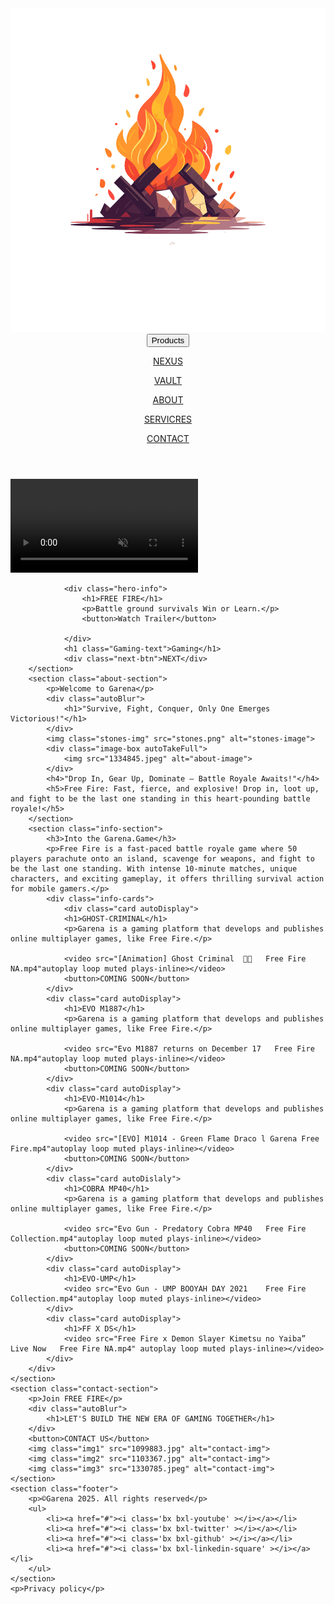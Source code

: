 <!DOCTYPE html>
<html lang="en">
<head>
    <meta charset="UTF-8">
    <meta name="viewport" content="width=device-width, initial-scale=1.0">
    <title>Gaming Website</title>
    <link rel="stylesheet" href="pop.css">
    <link href='https://unpkg.com/boxicons@2.1.4/css/boxicons.min.css' rel='stylesheet'>
    <link rel="icon" type="image/x-icon" href="logo-transparent-png.png">
</head>
<body>
    <div class="container">
        <header>
            <div class="head-left">
                <img src="logo-transparent-png.png" alt="logo " >
                <button>Products</button>
            </div>
            <div class="head-right">
                <p><a href="#">NEXUS</a></p>
                <p><a href="#">VAULT</a></p>
                <p><a href="#">ABOUT</a></p>
                <p><a href="#">SERVICRES</a></p>
                <p><a href="#">CONTACT</a></p>
            </div>
        </header>
        <section class="hero-section autoBlur">
            <div class="hero-vid">
                <video loop autoplay muted plays-inline class="hero-video" >
                    <source src="[Cinematic] AK - Blue Flame Draco l Garena Free Fire.mp4" type="video/mp4">
                    <audio controls>
                        <source src="[Cinematic] AK - Blue Flame Draco l Garena Free Fire.mp3" type="audio/ogg">
                    </audio>
                </video>
               

                <div class="hero-info">
                    <h1>FREE FIRE</h1>
                    <p>Battle ground survivals Win or Learn.</p>
                    <button>Watch Trailer</button>
            
                </div>
                <h1 class="Gaming-text">Gaming</h1>
                <div class="next-btn">NEXT</div>
        </section>
        <section class="about-section">
            <p>Welcome to Garena</p>
            <div class="autoBlur">
                <h1>"Survive, Fight, Conquer, Only One Emerges Victorious!"</h1>
            </div>
            <img class="stones-img" src="stones.png" alt="stones-image">
            <div class="image-box autoTakeFull">
                <img src="1334845.jpeg" alt="about-image">
            </div>
            <h4>"Drop In, Gear Up, Dominate – Battle Royale Awaits!"</h4>
            <h5>Free Fire: Fast, fierce, and explosive! Drop in, loot up, and fight to be the last one standing in this heart-pounding battle royale!</h5>
        </section>
        <section class="info-section">
            <h3>Into the Garena.Game</h3>
            <p>Free Fire is a fast-paced battle royale game where 50 players parachute onto an island, scavenge for weapons, and fight to be the last one standing. With intense 10-minute matches, unique characters, and exciting gameplay, it offers thrilling survival action for mobile gamers.</p>
            <div class="info-cards">
                <div class="card autoDisplay">
                <h1>GHOST-CRIMINAL</h1>
                <p>Garena is a gaming platform that develops and publishes online multiplayer games, like Free Fire.</p>

                <video src="[Animation] Ghost Criminal  👻🤡   Free Fire NA.mp4"autoplay loop muted plays-inline></video>
                <button>COMING SOON</button>
            </div>
            <div class="card autoDisplay">
                <h1>EVO M1887</h1>
                <p>Garena is a gaming platform that develops and publishes online multiplayer games, like Free Fire.</p>

                <video src="Evo M1887 returns on December 17   Free Fire NA.mp4"autoplay loop muted plays-inline></video>
                <button>COMING SOON</button>
            </div>
            <div class="card autoDisplay">
                <h1>EVO-M1014</h1>
                <p>Garena is a gaming platform that develops and publishes online multiplayer games, like Free Fire.</p>

                <video src="[EVO] M1014 - Green Flame Draco l Garena Free Fire.mp4"autoplay loop muted plays-inline></video>
                <button>COMING SOON</button>
            </div>
            <div class="card autoDislaly">
                <h1>COBRA MP40</h1>
                <p>Garena is a gaming platform that develops and publishes online multiplayer games, like Free Fire.</p>

                <video src="Evo Gun - Predatory Cobra MP40   Free Fire Collection.mp4"autoplay loop muted plays-inline></video>
                <button>COMING SOON</button>
            </div>
            <div class="card autoDisplay">
                <h1>EVO-UMP</h1>
                <video src="Evo Gun - UMP BOOYAH DAY 2021    Free Fire Collection.mp4"autoplay loop muted plays-inline></video>
            </div>
            <div class="card autoDisplay">
                <h1>FF X DS</h1>
                <video src="Free Fire x Demon Slayer Kimetsu no Yaiba” Live Now   Free Fire NA.mp4" autoplay loop muted plays-inline></video>
            </div>
        </div>
    </section>
    <section class="contact-section">
        <p>Join FREE FIRE</p>
        <div class="autoBlur">
            <h1>LET'S BUILD THE NEW ERA OF GAMING TOGETHER</h1>
        </div>
        <button>CONTACT US</button>
        <img class="img1" src="1099883.jpg" alt="contact-img">
        <img class="img2" src="1103367.jpg" alt="contact-img">
        <img class="img3" src="1330785.jpeg" alt="contact-img">
    </section>
    <section class="footer">
        <p>©️Garena 2025. All rights reserved</p>
        <ul>
            <li><a href="#"><i class='bx bxl-youtube' ></i></a></li>
            <li><a href="#"><i class='bx bxl-twitter' ></i></a></li>
            <li><a href="#"><i class='bx bxl-github' ></i></a></li>
            <li><a href="#"><i class='bx bxl-linkedin-square' ></i></a></li>
        </ul>
    </section>
    <p>Privacy policy</p>
</div>
    <script src="scriptgw.js"></script>
</body>
</html>
